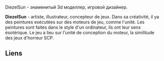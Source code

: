 DiezelSun - знаменитый 3d моделлер, игровой дизайнер.

**DiezelSun** - artiste, illustrateur, concepteur de jeux. Dans sa
créativité, il ya des peintures exécutées sur des moteurs de jeu, comme
l'unité. Les peintures sont faites dans le style d'un ordinateur, ils
ont leur sens ésotérique. Le jeu a lieu sur l'unité de conception du
moteur, la similitude des jeux d'horreur SCP.

## Liens

